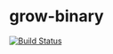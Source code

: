# grow-binary

[![Build Status](https://travis-ci.org/div5yesh/grow-binary.png?branch=master)](https://travis-ci.org/div5yesh/grow-binary)
